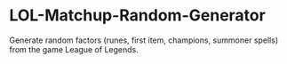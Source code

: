 # LOL-Matchup-Random-Generator
Generate random factors (runes, first item, champions, summoner spells) from the game League of Legends.
